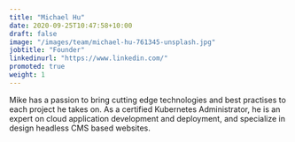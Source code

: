 ```yaml
---
title: "Michael Hu"
date: 2020-09-25T10:47:58+10:00
draft: false
image: "/images/team/michael-hu-761345-unsplash.jpg"
jobtitle: "Founder"
linkedinurl: "https://www.linkedin.com/"
promoted: true
weight: 1
---
```


Mike has a passion to bring cutting edge technologies and best practises to each project he takes on. As a certified Kubernetes Administrator, he is an expert on cloud application development and deployment, and specialize in design headless CMS based websites.
